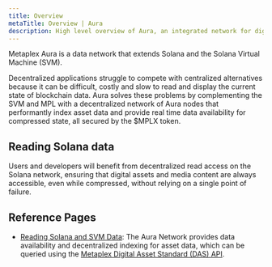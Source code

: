 ```yaml
---
title: Overview
metaTitle: Overview | Aura
description: High level overview of Aura, an integrated network for digital assets.
---
```


Metaplex Aura is a data network that extends Solana and the Solana Virtual Machine (SVM).

Decentralized applications struggle to compete with centralized alternatives because it can be difficult, costly and slow to read and display the current state of blockchain data. Aura solves these problems by complementing the SVM and MPL with a decentralized network of Aura nodes that performantly index asset data and provide real time data availability for compressed state, all secured by the $MPLX token.

## Reading Solana data 

Users and developers will benefit from decentralized read access on the Solana network, ensuring that digital assets and media content are always accessible, even while compressed, without relying on a single point of failure.

## Reference Pages

- [Reading Solana and SVM Data](/aura/reading-solana-and-svm-data): The Aura Network provides data availability and decentralized indexing for asset data, which can be queried using the [Metaplex Digital Asset Standard (DAS) API](/das-api).